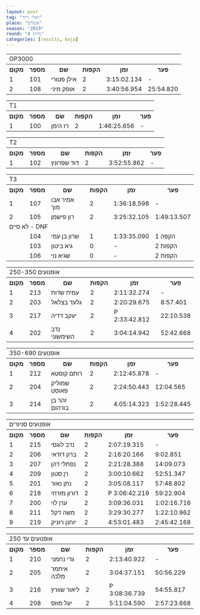 ```yaml
---
layout: post
tag: "ראלי רייד"
place: "אשלים"
season: "2019"
round: "מרוץ 4"
categories: [results, baja]
---
```

<table class="line_color">
    <tr>
        <td colspan="99" class="title_font">OP3000</td>
    </tr>
    <tr class="rnkh_bkcolor">
        <th class="rnkh_font">מקום</th>
        <th class="rnkh_font">מספר</th>
        <th class="rnkh_font">שם</th>
        <th class="rnkh_font">הקפות</th>
        <th class="rnkh_font">זמן</th>
        <th class="rnkh_font">פער</th>
    </tr>
    <tr class="rnk_bkcolor OddRow">
        <td class="rnk_font">1</td>
        <td class="rnk_font">101</td>
        <td class="rnk_font">אילן פטורי</td>
        <td class="rnk_font">2</td>
        <td class="rnk_font">3:15:02.134</td>
        <td class="rnk_font">-</td>
    </tr>
    <tr class="rnk_bkcolor OddRow">
        <td class="rnk_font">2</td>
        <td class="rnk_font">108</td>
        <td class="rnk_font">אופק מיני</td>
        <td class="rnk_font">2</td>
        <td class="rnk_font">3:40:56.954</td>
        <td class="rnk_font">25:54.820</td>
    </tr>
</table>
<table class="line_color">
    <tr>
        <td colspan="99" class="title_font">T1</td>
    </tr>
    <tr class="rnkh_bkcolor">
        <th class="rnkh_font">מקום</th>
        <th class="rnkh_font">מספר</th>
        <th class="rnkh_font">שם</th>
        <th class="rnkh_font">הקפות</th>
        <th class="rnkh_font">זמן</th>
        <th class="rnkh_font">פער</th>
    </tr>
    <tr class="rnk_bkcolor EvenRow">
        <td class="rnk_font">1</td>
        <td class="rnk_font">100</td>
        <td class="rnk_font">רז הימן</td>
        <td class="rnk_font">2</td>
        <td class="rnk_font">1:46:25.656</td>
        <td class="rnk_font">-</td>
    </tr>
</table>
<table class="line_color">
    <tr>
        <td colspan="99" class="title_font">T2</td>
    </tr>
    <tr class="rnkh_bkcolor">
        <th class="rnkh_font">מקום</th>
        <th class="rnkh_font">מספר</th>
        <th class="rnkh_font">שם</th>
        <th class="rnkh_font">הקפות</th>
        <th class="rnkh_font">זמן</th>
        <th class="rnkh_font">פער</th>
    </tr>
    <tr class="rnk_bkcolor OddRow">
        <td class="rnk_font">1</td>
        <td class="rnk_font">102</td>
        <td class="rnk_font">דוד שפרונץ</td>
        <td class="rnk_font">2</td>
        <td class="rnk_font">3:52:55.862</td>
        <td class="rnk_font">-</td>
    </tr>
</table>
<table class="line_color">
    <tr>
        <td colspan="99" class="title_font">T3</td>
    </tr>
    <tr class="rnkh_bkcolor">
        <th class="rnkh_font">מקום</th>
        <th class="rnkh_font">מספר</th>
        <th class="rnkh_font">שם</th>
        <th class="rnkh_font">הקפות</th>
        <th class="rnkh_font">זמן</th>
        <th class="rnkh_font">פער</th>
    </tr>
    <tr class="rnk_bkcolor EvenRow">
        <td class="rnk_font">1</td>
        <td class="rnk_font">107</td>
        <td class="rnk_font">אמיר אבו מוך</td>
        <td class="rnk_font">2</td>
        <td class="rnk_font">1:36:18.598</td>
        <td class="rnk_font">-</td>
    </tr>
    <tr class="rnk_bkcolor EvenRow">
        <td class="rnk_font">2</td>
        <td class="rnk_font">105</td>
        <td class="rnk_font">רון פישמן</td>
        <td class="rnk_font">2</td>
        <td class="rnk_font">3:25:32.105</td>
        <td class="rnk_font">1:49:13.507</td>
    </tr>
    <tr>
        <td colspan="99" class="subtitle_font">לא סיים - DNF</td>
    </tr>
    <tr class="rnk_bkcolor OddRow">
        <td class="rnk_font"></td>
        <td class="rnk_font">104</td>
        <td class="rnk_font">שרון בן עמי</td>
        <td class="rnk_font">1</td>
        <td class="rnk_font">1:33:35.090</td>
        <td class="rnk_font">1 הקפה</td>
    </tr>
    <tr class="rnk_bkcolor EvenRow">
        <td class="rnk_font"></td>
        <td class="rnk_font">103</td>
        <td class="rnk_font">גיא ביטון</td>
        <td class="rnk_font">0</td>
        <td class="rnk_font">-</td>
        <td class="rnk_font">2 הקפות</td>
    </tr>
    <tr class="rnk_bkcolor OddRow">
        <td class="rnk_font"></td>
        <td class="rnk_font">106</td>
        <td class="rnk_font">שגיא נוי</td>
        <td class="rnk_font">0</td>
        <td class="rnk_font">-</td>
        <td class="rnk_font">2 הקפות</td>
    </tr>
</table>
<table class="line_color">
    <tr>
        <td colspan="99" class="title_font">אופנועים 250-350</td>
    </tr>
    <tr class="rnkh_bkcolor">
        <th class="rnkh_font">מקום</th>
        <th class="rnkh_font">מספר</th>
        <th class="rnkh_font">שם</th>
        <th class="rnkh_font">הקפות</th>
        <th class="rnkh_font">זמן</th>
        <th class="rnkh_font">פער</th>
    </tr>
    <tr class="rnk_bkcolor EvenRow">
        <td class="rnk_font">1</td>
        <td class="rnk_font">213</td>
        <td class="rnk_font">עמית שדות</td>
        <td class="rnk_font">2</td>
        <td class="rnk_font">2:11:32.274</td>
        <td class="rnk_font">-</td>
    </tr>
    <tr class="rnk_bkcolor OddRow">
        <td class="rnk_font">2</td>
        <td class="rnk_font">203</td>
        <td class="rnk_font">גלעד בצלאל</td>
        <td class="rnk_font">2</td>
        <td class="rnk_font">2:20:29.675</td>
        <td class="rnk_font">8:57.401</td>
    </tr>
    <tr class="rnk_bkcolor EvenRow">
        <td class="rnk_font">3</td>
        <td class="rnk_font">217</td>
        <td class="rnk_font">יעקב דדיה</td>
        <td class="rnk_font">2</td>
        <td class="rnk_font penalty">P 2:33:42.812</td>
        <td class="rnk_font">22:10.538</td>
    </tr>
    <tr class="rnk_bkcolor OddRow">
        <td class="rnk_font">4</td>
        <td class="rnk_font">202</td>
        <td class="rnk_font">נדב השימשוני</td>
        <td class="rnk_font">2</td>
        <td class="rnk_font">3:04:14.942</td>
        <td class="rnk_font">52:42.668</td>
    </tr>
</table>
<table class="line_color">
    <tr>
        <td colspan="99" class="title_font">אופנועים 350-690</td>
    </tr>
    <tr class="rnkh_bkcolor">
        <th class="rnkh_font">מקום</th>
        <th class="rnkh_font">מספר</th>
        <th class="rnkh_font">שם</th>
        <th class="rnkh_font">הקפות</th>
        <th class="rnkh_font">זמן</th>
        <th class="rnkh_font">פער</th>
    </tr>
    <tr class="rnk_bkcolor EvenRow">
        <td class="rnk_font">1</td>
        <td class="rnk_font">212</td>
        <td class="rnk_font">רותם קוסטא</td>
        <td class="rnk_font">2</td>
        <td class="rnk_font">2:12:45.878</td>
        <td class="rnk_font">-</td>
    </tr>
    <tr class="rnk_bkcolor OddRow">
        <td class="rnk_font">2</td>
        <td class="rnk_font">204</td>
        <td class="rnk_font">שמוליק פאוסט</td>
        <td class="rnk_font">2</td>
        <td class="rnk_font">2:24:50.443</td>
        <td class="rnk_font">12:04.565</td>
    </tr>
    <tr class="rnk_bkcolor EvenRow">
        <td class="rnk_font">3</td>
        <td class="rnk_font">214</td>
        <td class="rnk_font">זהר בן בורהום</td>
        <td class="rnk_font">2</td>
        <td class="rnk_font">4:05:14.323</td>
        <td class="rnk_font">1:52:28.445</td>
    </tr>
</table>
<table class="line_color">
    <tr>
        <td colspan="99" class="title_font">אופנועים סניורים</td>
    </tr>
    <tr class="rnkh_bkcolor">
        <th class="rnkh_font">מקום</th>
        <th class="rnkh_font">מספר</th>
        <th class="rnkh_font">שם</th>
        <th class="rnkh_font">הקפות</th>
        <th class="rnkh_font">זמן</th>
        <th class="rnkh_font">פער</th>
    </tr>
    <tr class="rnk_bkcolor OddRow">
        <td class="rnk_font">1</td>
        <td class="rnk_font">215</td>
        <td class="rnk_font">נדב לוגסי</td>
        <td class="rnk_font">2</td>
        <td class="rnk_font">2:07:19.315</td>
        <td class="rnk_font">-</td>
    </tr>
    <tr class="rnk_bkcolor EvenRow">
        <td class="rnk_font">2</td>
        <td class="rnk_font">206</td>
        <td class="rnk_font">ברק דודאי</td>
        <td class="rnk_font">2</td>
        <td class="rnk_font">2:16:20.166</td>
        <td class="rnk_font">9:02.851</td>
    </tr>
    <tr class="rnk_bkcolor OddRow">
        <td class="rnk_font">3</td>
        <td class="rnk_font">207</td>
        <td class="rnk_font">נפתלי דהן</td>
        <td class="rnk_font">2</td>
        <td class="rnk_font">2:21:28.388</td>
        <td class="rnk_font">14:09.073</td>
    </tr>
    <tr class="rnk_bkcolor EvenRow">
        <td class="rnk_font">4</td>
        <td class="rnk_font">209</td>
        <td class="rnk_font">רן סטון</td>
        <td class="rnk_font">2</td>
        <td class="rnk_font">3:00:10.662</td>
        <td class="rnk_font">52:51.347</td>
    </tr>
    <tr class="rnk_bkcolor OddRow">
        <td class="rnk_font">5</td>
        <td class="rnk_font">201</td>
        <td class="rnk_font">נתן נאור</td>
        <td class="rnk_font">2</td>
        <td class="rnk_font">3:05:08.117</td>
        <td class="rnk_font">57:48.802</td>
    </tr>
    <tr class="rnk_bkcolor EvenRow">
        <td class="rnk_font">6</td>
        <td class="rnk_font">218</td>
        <td class="rnk_font">דורון מזרחי</td>
        <td class="rnk_font">2</td>
        <td class="rnk_font penalty">P 3:06:42.219</td>
        <td class="rnk_font">59:22.904</td>
    </tr>
    <tr class="rnk_bkcolor EvenRow">
        <td class="rnk_font">7</td>
        <td class="rnk_font">200</td>
        <td class="rnk_font">ערן לוי</td>
        <td class="rnk_font">2</td>
        <td class="rnk_font">3:09:36.031</td>
        <td class="rnk_font">1:02:16.716</td>
    </tr>
    <tr class="rnk_bkcolor OddRow">
        <td class="rnk_font">8</td>
        <td class="rnk_font">211</td>
        <td class="rnk_font">משה דקל</td>
        <td class="rnk_font">2</td>
        <td class="rnk_font">3:29:30.277</td>
        <td class="rnk_font">1:22:10.962</td>
    </tr>
    <tr class="rnk_bkcolor OddRow">
        <td class="rnk_font">9</td>
        <td class="rnk_font">219</td>
        <td class="rnk_font">יוחנן רזניק</td>
        <td class="rnk_font">2</td>
        <td class="rnk_font">4:53:01.483</td>
        <td class="rnk_font">2:45:42.168</td>
    </tr>
</table>
<table class="line_color">
    <tr>
        <td colspan="99" class="title_font">אופנועים עד 250</td>
    </tr>
    <tr class="rnkh_bkcolor">
        <th class="rnkh_font">מקום</th>
        <th class="rnkh_font">מספר</th>
        <th class="rnkh_font">שם</th>
        <th class="rnkh_font">הקפות</th>
        <th class="rnkh_font">זמן</th>
        <th class="rnkh_font">פער</th>
    </tr>
    <tr class="rnk_bkcolor EvenRow">
        <td class="rnk_font">1</td>
        <td class="rnk_font">210</td>
        <td class="rnk_font">גדי נחמני</td>
        <td class="rnk_font">2</td>
        <td class="rnk_font">2:13:40.922</td>
        <td class="rnk_font">-</td>
    </tr>
    <tr class="rnk_bkcolor OddRow">
        <td class="rnk_font">2</td>
        <td class="rnk_font">205</td>
        <td class="rnk_font">איתמר מלכה</td>
        <td class="rnk_font">2</td>
        <td class="rnk_font">3:04:37.151</td>
        <td class="rnk_font">50:56.229</td>
    </tr>
    <tr class="rnk_bkcolor EvenRow">
        <td class="rnk_font">3</td>
        <td class="rnk_font">216</td>
        <td class="rnk_font">ליאור שוורץ</td>
        <td class="rnk_font">2</td>
        <td class="rnk_font penalty">P 3:08:36.739</td>
        <td class="rnk_font">54:55.817</td>
    </tr>
    <tr class="rnk_bkcolor OddRow">
        <td class="rnk_font">4</td>
        <td class="rnk_font">208</td>
        <td class="rnk_font">יעל מוזס</td>
        <td class="rnk_font">2</td>
        <td class="rnk_font">5:11:04.590</td>
        <td class="rnk_font">2:57:23.668</td>
    </tr>
</table>
